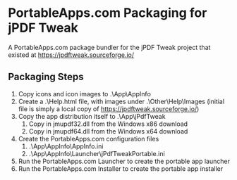 # PortableApps.com Packaging for jPDF Tweak
A PortableApps.com package bundler for the jPDF Tweak project that existed at https://jpdftweak.sourceforge.io/

## Packaging Steps
1. Copy icons and icon images to .\App\AppInfo
2. Create a .\Help.html file, with images under .\Other\Help\Images  (initial file is simply a local copy of https://jpdftweak.sourceforge.io/)
3. Copy the app distribution itself to .\App\jPdfTweak
   1. Copy in jmupdf32.dll from the Windows x86 download
   2. Copy in jmupdf64.dll from the Windows x64 download
4. Create the PortableApps.com configuration files
   1. .\App\AppInfo\AppInfo.ini
   2. .\App\AppInfo\Launcher\jPdfTweakPortable.ini
5. Run the PortableApps.com Launcher to create the portable app launcher
6. Run the PortableApps.com Installer to create the portable app installer
